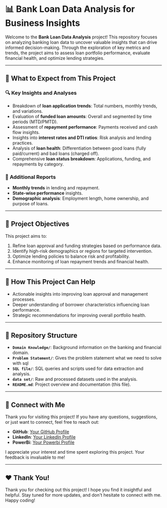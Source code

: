 # 📊 Bank Loan Data Analysis for Business Insights

Welcome to the **Bank Loan Data Analysis** project! This repository focuses on analyzing banking loan data to uncover valuable insights that can drive informed decision-making. Through the exploration of key metrics and trends, the project aims to assess loan portfolio performance, evaluate financial health, and optimize lending strategies.

---

## 🌟 What to Expect from This Project

### 🔍 **Key Insights and Analyses**
- Breakdown of **loan application trends**: Total numbers, monthly trends, and variations.
- Evaluation of **funded loan amounts**: Overall and segmented by time periods (MTD/PMTD).
- Assessment of **repayment performance**: Payments received and cash flow insights.
- Insights into **interest rates and DTI ratios**: Risk analysis and lending practices.
- Analysis of **loan health**: Differentiation between good loans (fully paid/current) and bad loans (charged off).
- Comprehensive **loan status breakdown**: Applications, funding, and repayments by category.

### 📑 **Additional Reports**
- **Monthly trends** in lending and repayment.
- **State-wise performance** insights.
- **Demographic analysis**: Employment length, home ownership, and purpose of loans.

---

## 🎯 Project Objectives

This project aims to:
1. Refine loan approval and funding strategies based on performance data.
2. Identify high-risk demographics or regions for targeted intervention.
3. Optimize lending policies to balance risk and profitability.
4. Enhance monitoring of loan repayment trends and financial health.

---

## 🚀 How This Project Can Help

- Actionable insights into improving loan approval and management processes.
- Deeper understanding of borrower characteristics influencing loan performance.
- Strategic recommendations for improving overall portfolio health.

---

## 📂 Repository Structure

- **`Domain Knowledge/`**: Background information on the banking and financial domain.
- **`Problem Statement/`**: Gives the problem statement what we need to solve with sql
- **`SQL file/`**: SQL queries and scripts used for data extraction and analysis.
- **`data set/`**: Raw and processed datasets used in the analysis.
- **`README.md`**: Project overview and documentation (this file).

---

## 📢 Connect with Me

Thank you for visiting this project! If you have any questions, suggestions, or just want to connect, feel free to reach out:

- **GitHub**: [Your GitHub Profile](https://github.com/Lidolkn)
- **LinkedIn**: [Your LinkedIn Profile](https://www.linkedin.com/in/lidonguyen/)
- **PowerBi**: [Your Powerbi Profile](https://www.novypro.com/profile_projects/lido-nguyen)

I appreciate your interest and time spent exploring this project. Your feedback is invaluable to me!

---

## ❤️ Thank You!

Thank you for checking out this project! I hope you find it insightful and helpful. Stay tuned for more updates, and don't hesitate to connect with me. Happy coding!
